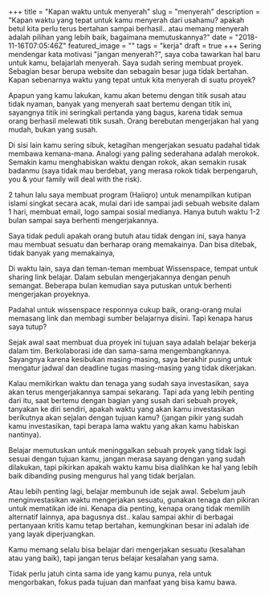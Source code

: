 +++
title = "Kapan waktu untuk menyerah"
slug = "menyerah"
description = "Kapan waktu yang tepat untuk kamu menyerah dari usahamu? apakah betul kita perlu terus bertahan sampai berhasil.. atau memang menyerah adalah pilihan yang lebih baik, bagaimana memutuskannya?"
date = "2018-11-16T07:05:46Z"
featured_image = ""
tags = "kerja"
draft = true
+++ 
Sering mendengar kata motivasi "jangan menyerah?", saya coba tawarkan hal baru untuk kamu, belajarlah menyerah. Saya sudah sering membuat proyek. Sebagian besar berupa website dan sebagain besar juga tidak bertahan. Kapan sebenarnya waktu yang tepat untuk kita menyerah di suatu proyek?

Apapun yang kamu lakukan, kamu akan betemu dengan titik susah atau tidak nyaman, banyak yang menyerah saat bertemu dengan titik ini, sayangnya titik ini seringkali pertanda yang bagus, karena tidak semua orang berhasil melewati titik susah. Orang berebutan mengerjakan hal yang mudah, bukan yang susah.

Di sisi lain kamu sering sibuk, ketagihan mengerjakan sesuatu padahal tidak membawa kemana-mana. Analogi yang paling sederahana adalah merokok. Semakin kamu menghabiskan waktu dengan rokok, akan semakin rusak badanmu (saya tidak mau berdebat, yang merasa rokok tidak berpengaruh, you & your family will deal with the risk).

2 tahun lalu saya membuat program (Haiiqro) untuk menampilkan kutipan islami singkat secara acak, mulai dari ide sampai jadi sebuah website dalam 1 hari, membuat email, logo sampai sosial medianya. Hanya butuh waktu 1-2 bulan sampai saya berhenti mengerjakannya.

Saya tidak peduli apakah orang butuh atau tidak dengan ini, saya hanya mau membuat sesuatu dan berharap orang memakainya. Dan bisa ditebak, tidak banyak yang memakainya,

Di waktu lain, saya dan teman-teman membuat Wissenspace, tempat untuk sharing link belajar. Dalam sebulan mengerjakannya dengan penuh semangat. Beberapa bulan kemudian saya putuskan untuk berhenti mengerjakan proyeknya.

Padahal untuk wissenspace responnya cukup baik, orang-orang mulai memasang link dan membagi sumber belajarnya disini. Tapi kenapa harus saya tutup?

Sejak awal saat membuat dua proyek ini tujuan saya adalah belajar bekerja dalam tim. Berkolaborasi ide dan sama-sama mengembangkannya. Sayangnya karena kesibukan masing-masing, saya berakhir pusing untuk mengatur jadwal dan deadline tugas masing-masing yang tidak dikerjakan.

Kalau memikirkan waktu dan tenaga yang sudah saya investasikan, saya akan terus mengerjakannya sampai sekarang. Tapi ada yang lebih penting dari itu, saat bertemu dengan bagian yang susah dari sebuah proyek, tanyakan ke diri sendiri, apakah waktu yang akan kamu investasikan berikutnya akan sejalan dengan tujuan kamu? (jangan pikir yang sudah kamu investasikan, tapi berapa lama waktu yang akan kamu habiskan nantinya).

Belajar memutuskan untuk meninggalkan sebuah proyek yang tidak lagi sesuai dengan tujuan kamu, jangan merasa sayang dengan yang sudah dilakukan, tapi pikirkan apakah waktu kamu bisa dialihkan ke hal yang lebih baik dibanding pusing mengurus hal yang tidak berjalan.

Atau lebih penting lagi, belajar membunuh ide sejak awal. Sebelum jauh menginvestasikan waktu mengerjakan sesuatu, gunakan tenaga dan pikiran untuk mematikan ide ini. Kenapa dia penting, kenapa orang tidak memilih alternatif lainnya, apa bagusnya dst.. kalau sampai akhir di berbagai pertanyaan kritis kamu tetap bertahan, kemungkinan besar ini adalah ide yang layak diperjuangkan.

Kamu memang selalu bisa belajar dari mengerjakan sesuatu (kesalahan atau yang baik), tapi jangan terus belajar kesalahan yang sama.

Tidak perlu jatuh cinta sama ide yang kamu punya, rela untuk mengorbakan, fokus pada tujuan dan manfaat yang bisa kamu bawa.